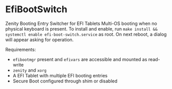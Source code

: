 # EfiBootSwitch
Zenity Booting Entry Switcher for EFI Tablets Multi-OS booting when no physical keyboard is present. To install and enable, run `make install && systemctl enable efi-boot-switch.service` as root. On next reboot, a dialog will appear asking for operation.

Requirements:
* `efibootmgr` present and `efivars` are accessible and mounted as read-write
* `zenity` and `xorg`
* A EFI Tablet with multiple EFI booting entries
* Secure Boot configured through shim or disabled
